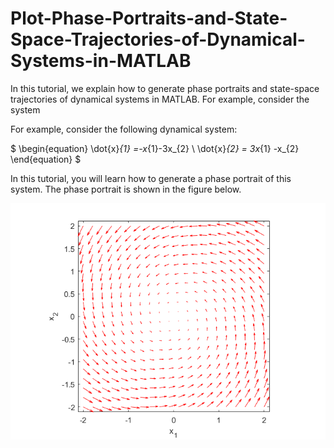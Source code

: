 # Plot-Phase-Portraits-and-State-Space-Trajectories-of-Dynamical-Systems-in-MATLAB

In this tutorial, we explain how to generate phase portraits and state-space trajectories of dynamical systems in MATLAB. For example, consider the system 

For example, consider the following dynamical system: 

$
\begin{equation}
\dot{x}_{1} =-x_{1}-3x_{2} \\
\dot{x}_{2} = 3x_{1} -x_{2}
\end{equation}
$

In this tutorial, you will learn how to generate a phase portrait of this system. The phase portrait is shown in the figure below.


![My Image](phase1.png)
